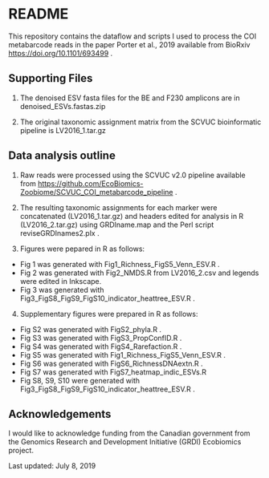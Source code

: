 # README

This repository contains the dataflow and scripts I used to process the COI metabarcode reads in the paper Porter et al., 2019 available from BioRxiv https://doi.org/10.1101/693499 .

## Supporting Files

1. The denoised ESV fasta files for the BE and F230 amplicons are in denoised_ESVs.fastas.zip

2. The original taxonomic assignment matrix from the SCVUC bioinformatic pipeline is LV2016_1.tar.gz

## Data analysis outline

1. Raw reads were processed using the SCVUC v2.0 pipeline available from https://github.com/EcoBiomics-Zoobiome/SCVUC_COI_metabarcode_pipeline . 

2. The resulting taxonomic assignments for each marker were concatenated (LV2016_1.tar.gz) and headers edited for analysis in R (LV2016_2.tar.gz) using GRDIname.map and the Perl script reviseGRDInames2.plx .  

3. Figures were pepared in R as follows:
  * Fig 1 was generated with Fig1_Richness_FigS5_Venn_ESV.R . 
  * Fig 2 was generated with Fig2_NMDS.R from LV2016_2.csv and legends were edited in Inkscape.
  * Fig 3 was generated with Fig3_FigS8_FigS9_FigS10_indicator_heattree_ESV.R .  
  
4. Supplementary figures were prepared in R as follows:
  * Fig S2 was generated with FigS2_phyla.R . 
  * Fig S3 was generated with FigS3_PropConfID.R . 
  * Fig S4 was generated with FigS4_Rarefaction.R . 
  * Fig S5 was generated with Fig1_Richness_FigS5_Venn_ESV.R . 
  * Fig S6 was generated with FigS6_RichnessDNAextn.R .
  * Fig S7 was generated with FigS7_heatmap_indic_ESVs.R
  * Fig S8, S9, S10 were generated with Fig3_FigS8_FigS9_FigS10_indicator_heattree_ESV.R .

## Acknowledgements

I would like to acknowledge funding from the Canadian government from the Genomics Research and Development Initiative (GRDI) Ecobiomics project.

Last updated: July 8, 2019
